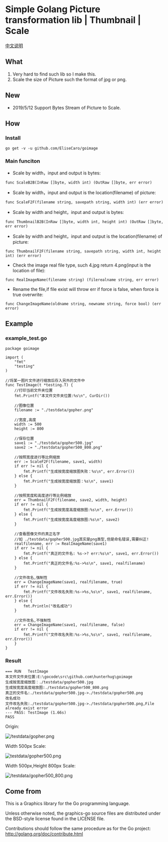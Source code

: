 # Simple Golang Picture transformation lib |  Thumbnail | Scale

[中文说明](README_ZH.md)

## What

1. Very hard to find such lib so I make this.
2. Scale the size of Picture such the format of jpg or png.


## New

- 2019/5/12 Support Bytes Stream of Picture to Scale.

## How

### Install

```
go get -v -u github.com/EliseCaro/goimage
```

### Main funciton

- Scale by width，input and output is bytes:

```
func ScaleB2B(InRaw []byte, width int) (OutRaw []byte, err error)
```

- Scale by width，input and output is the location(filename) of picture:

```
func ScaleF2F(filename string, savepath string, width int) (err error)
```

- Scale by width and height，input and output is bytes:

```
func ThumbnailB2B(InRaw []byte, width int, height int) (OutRaw []byte, err error)
```

- Scale by width and height，input and output is the location(filename) of picture:

```
func ThumbnailF2F(filename string, savepath string, width int, height int) (err error)
```

- Check the image real file type, such 4.jpg return 4.png(input is the location of file):

```
func RealImageName(filename string) (filerealname string, err error)
```

- Rename the file,if file exist will throw err if force is false, when force is true overwrite:

```
func ChangeImageName(oldname string, newname string, force bool) (err error) 
```

## Example

### example_test.go

```
package goimage

import (
	"fmt"
	"testing"
)

//将某一图片文件进行缩放后存入另外的文件中
func TestImage(t *testing.T) {
	//打印当前文件夹位置
	fmt.Printf("本文件文件夹位置:%s\n", CurDir())

	//图像位置
	filename := "./testdata/gopher.png"

	//宽度,高度
	width := 500
	height := 800

	//保存位置
	save1 := "./testdata/gopher500.jpg"
	save2 := "./testdata/gopher500_800.png"

	//按照宽度进行等比例缩放
	err := ScaleF2F(filename, save1, width)
	if err != nil {
		fmt.Printf("生成按宽度缩放图失败：%s\n", err.Error())
	} else {
		fmt.Printf("生成按宽度缩放图：%s\n", save1)
	}

	//按照宽度和高度进行等比例缩放
	err = ThumbnailF2F(filename, save2, width, height)
	if err != nil {
		fmt.Printf("生成按宽度高度缩放图:%s\n", err.Error())
	} else {
		fmt.Printf("生成按宽度高度缩放图:%s\n", save2)
	}

	//查看图像文件的真正名字
	//如 ./testdata/gopher500.jpg其实是png类型,但是命名错误,需要纠正!
	realfilename, err := RealImageName(save1)
	if err != nil {
		fmt.Printf("真正的文件名: %s->? err:%s\n", save1, err.Error())
	} else {
		fmt.Printf("真正的文件名:%s->%s\n", save1, realfilename)
	}

	//文件改名,强制性
	err = ChangeImageName(save1, realfilename, true)
	if err != nil {
		fmt.Printf("文件改名失败:%s->%s,%s\n", save1, realfilename, err.Error())
	} else {
		fmt.Println("改名成功")
	}

	//文件改名,不强制性
	err = ChangeImageName(save1, realfilename, false)
	if err != nil {
		fmt.Printf("文件改名失败:%s->%s,%s\n", save1, realfilename, err.Error())
	}
}

```

### Result

```
=== RUN   TestImage
本文件文件夹位置:E:\gocode\src\github.com\hunterhug\goimage
生成按宽度缩放图：./testdata/gopher500.jpg
生成按宽度高度缩放图:./testdata/gopher500_800.png
真正的文件名:./testdata/gopher500.jpg->./testdata/gopher500.png
改名成功
文件改名失败:./testdata/gopher500.jpg->./testdata/gopher500.png,File already exist error
--- PASS: TestImage (1.66s)
PASS
```

Origin:

![/testdata/gopher.png](/testdata/gopher.png)


Width 500px Scale:


![testdata/gopher500.png](testdata/gopher500.png)

Width 500px,Height 800px Scale:

![/testdata/gopher500_800.png](/testdata/gopher500_800.png)

## Come from

This is a Graphics library for the Go programming language.

Unless otherwise noted, the graphics-go source files are distributed
under the BSD-style license found in the LICENSE file.

Contributions should follow the same procedure as for the Go project:
http://golang.org/doc/contribute.html

